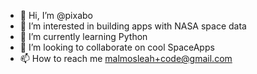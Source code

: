 - 👋 Hi, I’m @pixabo
- 👀 I’m interested in building apps with NASA space data
- 🌱 I’m currently learning Python
- 💞️ I’m looking to collaborate on cool SpaceApps
- 📫 How to reach me malmosleah+code@gmail.com

<!---
pixabo/pixabo is a ✨ special ✨ repository because its `README.md` (this file) appears on your GitHub profile.
You can click the Preview link to take a look at your changes.
--->
